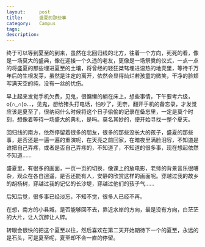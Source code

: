 ```yaml
---
layout:     post
title:      盛夏的那些事
category:   Campus
tags: 
description: 
---
```


终于可以等到夏至的到来，虽然在北回归线的北方，往着一个方向，死死的看，像是一场莫大的盛典，像在迎接一个久违的老友，更像是一场祭奠的仪式，一点一点的将盛夏的那些埋进夏至的土壤，将曾经的轻狂桀骜埋进温热的地壳里，等待千万年后的生根发芽，虽然是注定的离开，依然会显得灿烂若孩童的微笑，干净的脸颊写满天空的纯，没有一丝的忧伤。

早上起来发觉手机欠费，见鬼，很慵懒的躺在床上，想些事情，下午要考六级，o(∩_∩)o...，见鬼，想给猪头打电话，怕吵了，无奈，翻开手机的备忘录，才发觉应该是夏至了，很纳闷什么时候将这个日子偷偷的记录在备忘里，一定是莫个时刻，想像着等待一场盛大的典礼，是吗。莫名其妙的，便开始寻找一整个夏天。

回归线的南方，依然停留着很多的朋友，很多的那些没长大的孩子，盛夏的那些事，是否还是一遍一遍的重演呢，在天亮之前回家，在暗夜里满脸泪容，不知道是谁把自己弄疼，或者是否自己弄疼的，不知道了，不知道的很多事，现在想起依然不知道……

盛夏里，有很多的画面，一页一页的切换，像课上的放电影，老师的背景音乐很嘈杂，观众在各自逍遥，是否还能有人，安静的欣赏这样的画面呢。穿越过我的故乡的胡杨树，穿越过我的记忆的长沙堤，穿越过他们的孩子气……

后知后觉，很多事已经淡忘，不知不觉，很多人已经不再。

在想，南方的小县城，是否能够回不去，靠近水岸的方向，最是没有方向，白茫茫的大片，让人沉醉让人碎。

转眼会很快的把这个夏至以往，然后喜欢在第二天开始期待下一个的夏至，永远的是石头，可是夏至呢，夏至却不会一直的停留。
